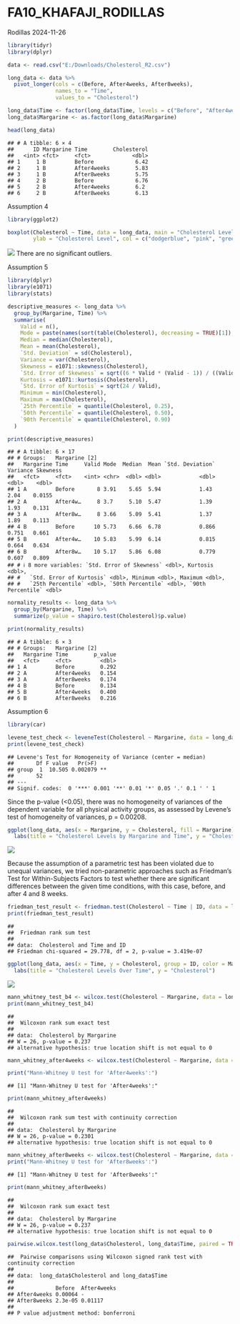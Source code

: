 FA10_KHAFAJI_RODILLAS
================
Rodillas
2024-11-26

``` r
library(tidyr)
library(dplyr)
```

``` r
data <- read.csv("E:/Downloads/Cholesterol_R2.csv")

long_data <- data %>%
  pivot_longer(cols = c(Before, After4weeks, After8weeks),
               names_to = "Time",
               values_to = "Cholesterol")

long_data$Time <- factor(long_data$Time, levels = c("Before", "After4weeks", "After8weeks"))
long_data$Margarine <- as.factor(long_data$Margarine)

head(long_data)
```

    ## # A tibble: 6 × 4
    ##      ID Margarine Time        Cholesterol
    ##   <int> <fct>     <fct>             <dbl>
    ## 1     1 B         Before             6.42
    ## 2     1 B         After4weeks        5.83
    ## 3     1 B         After8weeks        5.75
    ## 4     2 B         Before             6.76
    ## 5     2 B         After4weeks        6.2 
    ## 6     2 B         After8weeks        6.13

Assumption 4

``` r
library(ggplot2)
```

``` r
boxplot(Cholesterol ~ Time, data = long_data, main = "Cholesterol Levels Over Time", xlab = "Time", 
        ylab = "Cholesterol Level", col = c("dodgerblue", "pink", "green"), outlier.col = "red")
```

![](FA10_Khafaji_Rodillas_files/figure-gfm/unnamed-chunk-2-1.png)<!-- -->
There are no significant outliers.

Assumption 5

``` r
library(dplyr)
library(e1071)
library(stats)

descriptive_measures <- long_data %>%
  group_by(Margarine, Time) %>%
  summarise(
    Valid = n(),
    Mode = paste(names(sort(table(Cholesterol), decreasing = TRUE)[1]), collapse = ", "), 
    Median = median(Cholesterol),
    Mean = mean(Cholesterol),
    `Std. Deviation` = sd(Cholesterol),
    Variance = var(Cholesterol),
    Skewness = e1071::skewness(Cholesterol),
    `Std. Error of Skewness` = sqrt((6 * Valid * (Valid - 1)) / ((Valid - 2) * (Valid + 1) * (Valid + 3))),
    Kurtosis = e1071::kurtosis(Cholesterol),
    `Std. Error of Kurtosis` = sqrt(24 / Valid),
    Minimum = min(Cholesterol),
    Maximum = max(Cholesterol),
    `25th Percentile` = quantile(Cholesterol, 0.25),
    `50th Percentile` = quantile(Cholesterol, 0.50),
    `90th Percentile` = quantile(Cholesterol, 0.90)
  )
```


``` r
print(descriptive_measures)
```

    ## # A tibble: 6 × 17
    ## # Groups:   Margarine [2]
    ##   Margarine Time     Valid Mode  Median  Mean `Std. Deviation` Variance Skewness
    ##   <fct>     <fct>    <int> <chr>  <dbl> <dbl>            <dbl>    <dbl>    <dbl>
    ## 1 A         Before       8 3.91    5.65  5.94            1.43     2.04    0.0155
    ## 2 A         After4w…     8 3.7     5.10  5.47            1.39     1.93    0.131 
    ## 3 A         After8w…     8 3.66    5.09  5.41            1.37     1.89    0.113 
    ## 4 B         Before      10 5.73    6.66  6.78            0.866    0.751   0.661 
    ## 5 B         After4w…    10 5.83    5.99  6.14            0.815    0.664   0.634 
    ## 6 B         After8w…    10 5.17    5.86  6.08            0.779    0.607   0.809 
    ## # ℹ 8 more variables: `Std. Error of Skewness` <dbl>, Kurtosis <dbl>,
    ## #   `Std. Error of Kurtosis` <dbl>, Minimum <dbl>, Maximum <dbl>,
    ## #   `25th Percentile` <dbl>, `50th Percentile` <dbl>, `90th Percentile` <dbl>

``` r
normality_results <- long_data %>%
  group_by(Margarine, Time) %>%
  summarize(p_value = shapiro.test(Cholesterol)$p.value)
```


``` r
print(normality_results)
```

    ## # A tibble: 6 × 3
    ## # Groups:   Margarine [2]
    ##   Margarine Time        p_value
    ##   <fct>     <fct>         <dbl>
    ## 1 A         Before        0.292
    ## 2 A         After4weeks   0.154
    ## 3 A         After8weeks   0.174
    ## 4 B         Before        0.134
    ## 5 B         After4weeks   0.400
    ## 6 B         After8weeks   0.216

Assumption 6

``` r
library(car)
```


``` r
levene_test_check <- leveneTest(Cholesterol ~ Margarine, data = long_data)
print(levene_test_check)
```

    ## Levene's Test for Homogeneity of Variance (center = median)
    ##       Df F value   Pr(>F)   
    ## group  1  10.505 0.002079 **
    ##       52                    
    ## ---
    ## Signif. codes:  0 '***' 0.001 '**' 0.01 '*' 0.05 '.' 0.1 ' ' 1

Since the p-value (\<0.05), there was no homogeneity of variances of the
dependent variable for all physical activity groups, as assessed by
Levene’s test of homogeneity of variances, p = 0.00208.

``` r
ggplot(long_data, aes(x = Margarine, y = Cholesterol, fill = Margarine)) + geom_boxplot() + facet_wrap(~ Time) + theme_minimal() + 
  labs(title = "Cholesterol Levels by Margarine and Time", y = "Cholesterol")
```

![](FA10_Khafaji_Rodillas_files/figure-gfm/unnamed-chunk-6-1.png)<!-- -->

Because the assumption of a parametric test has been violated due to
unequal variances, we tried non-parametric approaches such as Friedman’s
Test for Within-Subjects Factors to test whether there are significant
differences between the given time conditions, with this case, before,
and after 4 and 8 weeks.

``` r
friedman_test_result <- friedman.test(Cholesterol ~ Time | ID, data = long_data)
print(friedman_test_result)
```

    ## 
    ##  Friedman rank sum test
    ## 
    ## data:  Cholesterol and Time and ID
    ## Friedman chi-squared = 29.778, df = 2, p-value = 3.419e-07

``` r
ggplot(long_data, aes(x = Time, y = Cholesterol, group = ID, color = Margarine)) +geom_line() + theme_minimal() + 
  labs(title = "Cholesterol Levels Over Time", y = "Cholesterol")
```

![](FA10_Khafaji_Rodillas_files/figure-gfm/unnamed-chunk-8-1.png)<!-- -->

``` r
mann_whitney_test_b4 <- wilcox.test(Cholesterol ~ Margarine, data = long_data %>% filter(Time == "Before"))
print(mann_whitney_test_b4)
```

    ## 
    ##  Wilcoxon rank sum exact test
    ## 
    ## data:  Cholesterol by Margarine
    ## W = 26, p-value = 0.237
    ## alternative hypothesis: true location shift is not equal to 0

``` r
mann_whitney_after4weeks <- wilcox.test(Cholesterol ~ Margarine, data = long_data %>% filter(Time == "After4weeks"))
```

``` r
print("Mann-Whitney U test for 'After4weeks':")
```

    ## [1] "Mann-Whitney U test for 'After4weeks':"

``` r
print(mann_whitney_after4weeks)
```

    ## 
    ##  Wilcoxon rank sum test with continuity correction
    ## 
    ## data:  Cholesterol by Margarine
    ## W = 26, p-value = 0.2301
    ## alternative hypothesis: true location shift is not equal to 0

``` r
mann_whitney_after8weeks <- wilcox.test(Cholesterol ~ Margarine, data = long_data %>% filter(Time == "After8weeks"))
print("Mann-Whitney U test for 'After8weeks':")
```

    ## [1] "Mann-Whitney U test for 'After8weeks':"

``` r
print(mann_whitney_after8weeks)
```

    ## 
    ##  Wilcoxon rank sum exact test
    ## 
    ## data:  Cholesterol by Margarine
    ## W = 26, p-value = 0.237
    ## alternative hypothesis: true location shift is not equal to 0

``` r
pairwise.wilcox.test(long_data$Cholesterol, long_data$Time, paired = TRUE, p.adjust.method = "bonferroni")
```



    ##  Pairwise comparisons using Wilcoxon signed rank test with continuity correction 
    ## 
    ## data:  long_data$Cholesterol and long_data$Time 
    ## 
    ##             Before  After4weeks
    ## After4weeks 0.00064 -          
    ## After8weeks 2.3e-05 0.01117    
    ## 
    ## P value adjustment method: bonferroni
